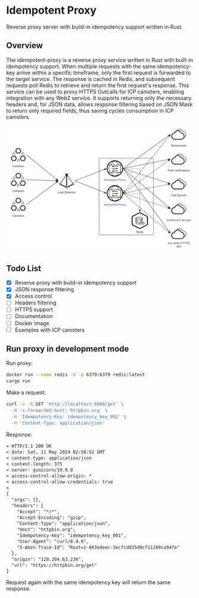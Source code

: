 # Idempotent Proxy
Reverse proxy server with build-in idempotency support written in Rust.

## Overview

The idempotent-proxy is a reverse proxy service written in Rust with built-in idempotency support.
When multiple requests with the same idempotency-key arrive within a specific timeframe, only the first request is forwarded to the target service. The response is cached in Redis, and subsequent requests poll Redis to retrieve and return the first request's response.
This service can be used to proxy HTTPS Outcalls for ICP canisters, enabling integration with any Web2 service. It supports returning only the necessary headers and, for JSON data, allows response filtering based on JSON Mask to return only required fields, thus saving cycles consumption in ICP canisters.

![Idempotent Proxy](./idempotent-proxy.png)

## Todo List
- [x] Reverse proxy with build-in idempotency support
- [x] JSON response filtering
- [x] Access control
- [ ] Headers filtering
- [ ] HTTPS support
- [ ] Documentation
- [ ] Docker image
- [ ] Examples with ICP canisters

## Run proxy in development mode

Run proxy:
```bash
docker run --name redis -d -p 6379:6379 redis:latest
cargo run
```

Make a request:
```bash
curl -v -X GET 'http://localhost:8080/get' \
  -H 'x-forwarded-host: httpbin.org' \
  -H 'Idempotency-Key: idempotency_key_001' \
  -H 'Content-Type: application/json'
```

Response:
```text
< HTTP/1.1 200 OK
< date: Sat, 11 May 2024 02:58:52 GMT
< content-type: application/json
< content-length: 375
< server: gunicorn/19.9.0
< access-control-allow-origin: *
< access-control-allow-credentials: true
<
{
  "args": {},
  "headers": {
    "Accept": "*/*",
    "Accept-Encoding": "gzip",
    "Content-Type": "application/json",
    "Host": "httpbin.org",
    "Idempotency-Key": "idempotency_key_001",
    "User-Agent": "curl/8.4.0",
    "X-Amzn-Trace-Id": "Root=1-663edeec-3ecfcdd35d0cf11269ca947e"
  },
  "origin": "120.204.63.236",
  "url": "https://httpbin.org/get"
}
```

Request again with the same idempotency key will return the same response.